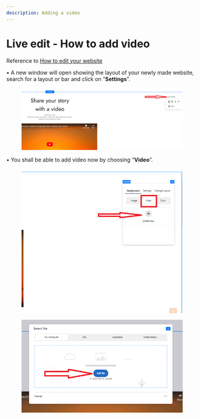 ```yaml
---
description: Adding a video
---
```


# Live edit - How to add video

Reference to [How to edit your website](https://help.microweber.com/user-guide/live-edit-how-to-edit-you-site)

• A new window will open showing the layout of your newly made website, search for a layout or bar and click on “**Settings**”.

<figure><img src=".gitbook/assets/Settings Layout 1.png" alt=""><figcaption></figcaption></figure>

• You shall be able to add video now by choosing “**Video**”.

<figure><img src=".gitbook/assets/Add video 2.png" alt=""><figcaption></figcaption></figure>

<figure><img src=".gitbook/assets/Add videos 3.png" alt=""><figcaption></figcaption></figure>
